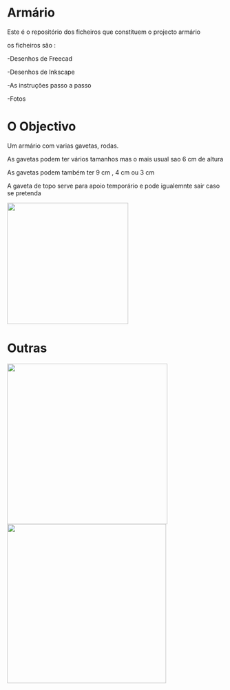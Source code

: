 # Armário

Este é o repositório dos ficheiros que constituem o projecto armário

os ficheiros são :

-Desenhos de Freecad

-Desenhos de Inkscape

-As instruções passo a passo

-Fotos

# O Objectivo

Um armário com varias gavetas, rodas.



As gavetas podem ter vários tamanhos mas o mais usual sao 6 cm de altura



As gavetas podem também ter 9 cm , 4 cm ou 3 cm



A gaveta de topo serve para apoio temporário e pode igualemnte sair caso se pretenda



<img src="file:///G:/My%20Drive/_proj/V2/armario/Fotos/IMG_20230905_101208.jpg" title="" alt="" width="281">



# Outras



<img src="file:///G:/My%20Drive/_proj/V2/armario/Fotos/IMG_20230906_160018.jpg" title="" alt="" width="372">

<img title="" src="file:///G:/My%20Drive/_proj/V2/armario/Fotos/IMG_20230906_155618.jpg" alt="" width="369">